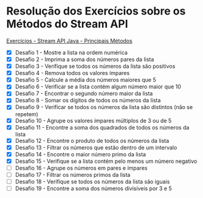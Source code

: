 # Resolução dos Exercícios sobre os Métodos do Stream API

[Exercícios - Stream API Java - Principais Métodos](https://github.com/digitalinnovationone/ganhando_produtividade_com_Stream_API_Java/tree/master/src/stream_api)

- [X] Desafio 1 - Mostre a lista na ordem numérica
- [X] Desafio 2 - Imprima a soma dos números pares da lista
- [X] Desafio 3 - Verifique se todos os números da lista são positivos
- [X] Desafio 4 - Remova todos os valores ímpares
- [X] Desafio 5 - Calcule a média dos números maiores que 5
- [X] Desafio 6 - Verificar se a lista contém algum número maior que 10
- [X] Desafio 7 - Encontrar o segundo número maior da lista
- [X] Desafio 8 - Somar os dígitos de todos os números da lista
- [X] Desafio 9 - Verificar se todos os números da lista são distintos (não se repetem)
- [X] Desafio 10 - Agrupe os valores ímpares múltiplos de 3 ou de 5
- [X] Desafio 11 - Encontre a soma dos quadrados de todos os números da lista
- [X] Desafio 12 - Encontre o produto de todos os números da lista
- [X] Desafio 13 - Filtrar os números que estão dentro de um intervalo
- [X] Desafio 14 - Encontre o maior número primo da lista
- [X] Desafio 15 - Verifique se a lista contém pelo menos um número negativo
- [ ] Desafio 16 - Agrupe os números em pares e ímpares
- [ ] Desafio 17 - Filtrar os números primos da lista
- [ ] Desafio 18 - Verifique se todos os números da lista são iguais
- [ ] Desafio 19 - Encontre a soma dos números divisíveis por 3 e 5
